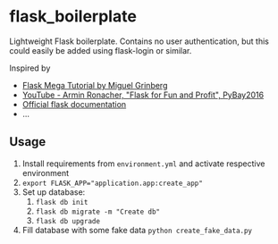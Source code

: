# flask_boilerplate
Lightweight Flask boilerplate. Contains no user authentication, but this could easily be added using flask-login or similar.

Inspired by
* [Flask Mega Tutorial by Miguel Grinberg](https://blog.miguelgrinberg.com/post/the-flask-mega-tutorial-part-i-hello-world)
* [YouTube - Armin Ronacher, "Flask for Fun and Profit", PyBay2016](https://www.youtube.com/watch?v=1ByQhAM5c1I)
* [Official flask documentation](https://flask.palletsprojects.com/en/1.1.x/)
* ...


## Usage
1. Install requirements from `environment.yml` and activate respective environment
2. `export FLASK_APP="application.app:create_app"`
3. Set up database:
   1. `flask db init`
   2. `flask db migrate -m "Create db"`
   3. `flask db upgrade`
4. Fill database with some fake data `python create_fake_data.py`
